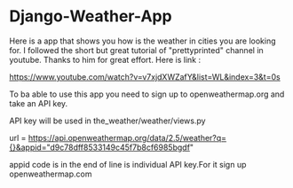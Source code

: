 # Django-Weather-App 
Here is a app that shows you how is the weather in cities you are looking for. I followed the short but great tutorial of "prettyprinted" channel in youtube. Thanks to him for great effort. Here is link :

https://www.youtube.com/watch?v=v7xjdXWZafY&list=WL&index=3&t=0s

To ba able to use this app you need to sign up to openweathermap.org and take an API key.

API key will be used in the_weather/weather/views.py 

url = https://api.openweathermap.org/data/2.5/weather?q={}&appid="d9c78dff8533149c45f7b8cf6985bgdf"

appid code is  in the end of line is individual API key.For it sign up openweathermap.com

